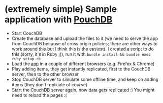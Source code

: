 # (extremely simple) Sample application with [PouchDB](http://pouchdb.com/)

* Start CouchDB
* Create the database and upload the files to it (we need to serve the app from CouchDB because of cross origin policies; there are other ways to work around this but I think this is the easiest). I created a script to do this (sorry, it's in Ruby ;)), run it with `bundle install && bundle exec ruby setup.rb`
* Load the [app](http://localhost:5984/pouchdb_test/app/index.html) in a couple of different browsers (e.g. Firefox & Chrome)
* Play adding items, they get instantly replicated, first to the CouchDB server, then to the other browser
* Stop CouchDB server to simulate some offline time, and keep on adding items (they don't replicate of course)
* Start the CouchDB server again, now data gets replicated :) You might need to reload the pages :(
